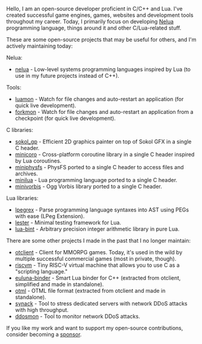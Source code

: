 Hello, I am an open-source developer proficient in C/C++ and Lua. I've created successful game engines, games, websites and development tools throughout my career. Today, I primarily focus on developing [Nelua](https://nelua.io/) programming language, things around it and other C/Lua-related stuff.

These are some open-source projects that may be useful for others, and I'm actively maintaining today:

Nelua:
* [nelua](https://github.com/edubart/nelua-lang) - Low-level systems programming languages inspired by Lua (to use in my future projects instead of C++).

Tools:
* [luamon](https://github.com/edubart/luamon) - Watch for file changes and auto-restart an application (for quick live development).
* [forkmon](https://github.com/edubart/forkmon) - Watch for file changes and auto-restart an application from a checkpoint (for quick live development).

C libraries:
* [sokol_gp](https://github.com/edubart/sokol_gp) - Efficient 2D graphics painter on top of Sokol GFX in a single C header.
* [minicoro](https://github.com/edubart/minicoro) - Cross-platform coroutine library in a single C header inspired by Lua coroutines.
* [miniphysfs](https://github.com/edubart/miniphysfs) - PhysFS ported to a single C header to access files and archives.
* [minilua](https://github.com/edubart/minilua) - Lua programming language ported to a single C header.
* [minivorbis](https://github.com/edubart/minivorbis) - Ogg Vorbis library ported to a single C header.

Lua libraries:
* [lpegrex](https://github.com/edubart/lpegrex) - Parse programming language syntaxes into AST using PEGs with ease (LPeg Extension).
* [lester](https://github.com/edubart/lester) - Minimal testing framework for Lua.
* [lua-bint](https://github.com/edubart/lua-bint) - Arbitrary precision integer arithmetic library in pure Lua.

There are some other projects I made in the past that I no longer maintain:
* [otclient](https://github.com/edubart/otclient) - Client for MMORPG games. Today, it's used in the wild by multiple successful commercial games (most in private, though).
* [riscvm](https://github.com/edubart/riscvm) - Tiny RISC-V virtual machine that allows you to use C as a "scripting language."
* [euluna-binder](https://github.com/edubart/euluna-binder) - Smart Lua binder for C++ (extracted from otclient, simplified and made in standalone).
* [otml](https://github.com/edubart/otml) - OTML file format (extracted from otclient and made in standalone).
* [synack](https://github.com/edubart/synack) - Tool to stress dedicated servers with network DDoS attacks with high throughput.
* [ddosmon](https://github.com/edubart/ddosmon) - Tool to monitor network DDoS attacks.

If you like my work and want to support my open-source contributions, consider becoming a [sponsor](https://github.com/sponsors/edubart).

